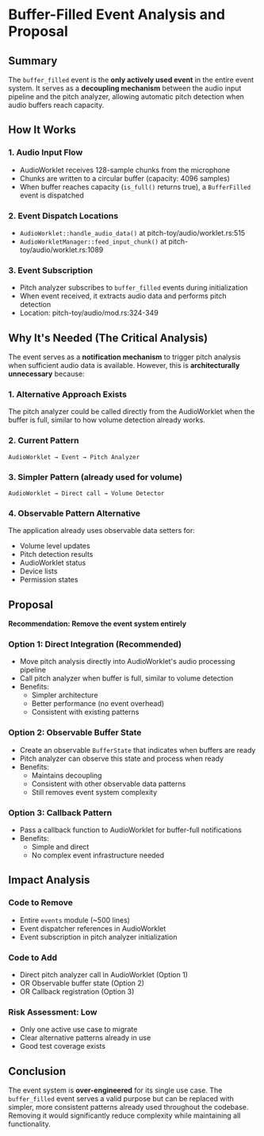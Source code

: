 # Buffer-Filled Event Analysis and Proposal

## Summary
The `buffer_filled` event is the **only actively used event** in the entire event system. It serves as a **decoupling mechanism** between the audio input pipeline and the pitch analyzer, allowing automatic pitch detection when audio buffers reach capacity.

## How It Works

### 1. Audio Input Flow
- AudioWorklet receives 128-sample chunks from the microphone
- Chunks are written to a circular buffer (capacity: 4096 samples)
- When buffer reaches capacity (`is_full()` returns true), a `BufferFilled` event is dispatched

### 2. Event Dispatch Locations
- `AudioWorklet::handle_audio_data()` at pitch-toy/audio/worklet.rs:515
- `AudioWorkletManager::feed_input_chunk()` at pitch-toy/audio/worklet.rs:1089

### 3. Event Subscription
- Pitch analyzer subscribes to `buffer_filled` events during initialization
- When event received, it extracts audio data and performs pitch detection
- Location: pitch-toy/audio/mod.rs:324-349

## Why It's Needed (The Critical Analysis)

The event serves as a **notification mechanism** to trigger pitch analysis when sufficient audio data is available. However, this is **architecturally unnecessary** because:

### 1. Alternative Approach Exists
The pitch analyzer could be called directly from the AudioWorklet when the buffer is full, similar to how volume detection already works.

### 2. Current Pattern
```
AudioWorklet → Event → Pitch Analyzer
```

### 3. Simpler Pattern (already used for volume)
```
AudioWorklet → Direct call → Volume Detector
```

### 4. Observable Pattern Alternative
The application already uses observable data setters for:
- Volume level updates
- Pitch detection results
- AudioWorklet status
- Device lists
- Permission states

## Proposal

**Recommendation: Remove the event system entirely**

### Option 1: Direct Integration (Recommended)
- Move pitch analysis directly into AudioWorklet's audio processing pipeline
- Call pitch analyzer when buffer is full, similar to volume detection
- Benefits:
  - Simpler architecture
  - Better performance (no event overhead)
  - Consistent with existing patterns

### Option 2: Observable Buffer State
- Create an observable `BufferState` that indicates when buffers are ready
- Pitch analyzer can observe this state and process when ready
- Benefits:
  - Maintains decoupling
  - Consistent with other observable data patterns
  - Still removes event system complexity

### Option 3: Callback Pattern
- Pass a callback function to AudioWorklet for buffer-full notifications
- Benefits:
  - Simple and direct
  - No complex event infrastructure needed

## Impact Analysis

### Code to Remove
- Entire `events` module (~500 lines)
- Event dispatcher references in AudioWorklet
- Event subscription in pitch analyzer initialization

### Code to Add
- Direct pitch analyzer call in AudioWorklet (Option 1)
- OR Observable buffer state (Option 2)
- OR Callback registration (Option 3)

### Risk Assessment: Low
- Only one active use case to migrate
- Clear alternative patterns already in use
- Good test coverage exists

## Conclusion

The event system is **over-engineered** for its single use case. The `buffer_filled` event serves a valid purpose but can be replaced with simpler, more consistent patterns already used throughout the codebase. Removing it would significantly reduce complexity while maintaining all functionality.